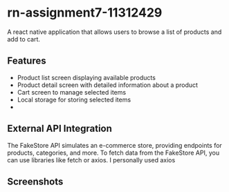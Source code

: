 # rn-assignment7-11312429
A react native application that allows users to browse a list of products and add to cart.

## Features
- Product list screen displaying available products
- Product detail screen with detailed information about a product
- Cart screen to manage selected items
- Local storage for storing selected items
- 
## External API Integration
The FakeStore API simulates an e-commerce store, providing endpoints for products, categories, and more.
To fetch data from the FakeStore API, you can use libraries like fetch or axios. I personally used axios

## Screenshots
